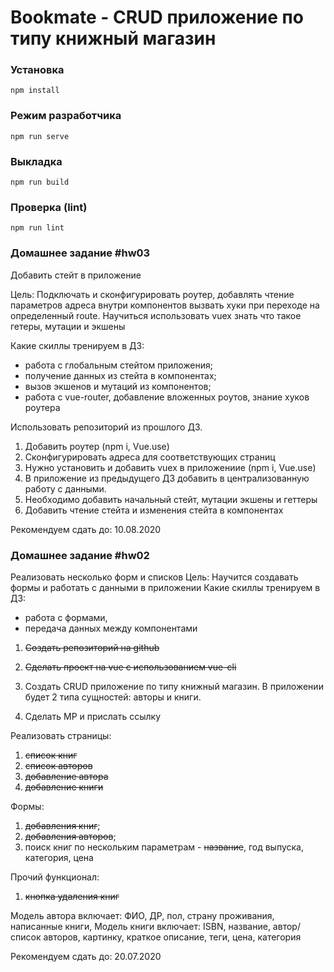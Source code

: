 # Bookmate - CRUD приложение по типу книжный магазин

### Установка
```
npm install
```

### Режим разработчика
```
npm run serve
```

### Выкладка
```
npm run build
```

### Проверка (lint)
```
npm run lint
```


### Домашнее задание #hw03
Добавить стейт в приложение

Цель: Подключать и сконфигурировать роутер, добавлять чтение параметров 
адреса внутри компонентов вызвать хуки при переходе на определенный route. 
Научиться использовать vuex знать что такое гетеры, мутации и экшены 

Какие скиллы тренируем в ДЗ: 
- работа с глобальным стейтом приложения; 
- получение данных из стейта в компонентах; 
- вызов экшенов и мутаций из компонентов; 
- работа с vue-router, добавление вложенных роутов, знание хуков роутера

Использовать репозиторий из прошлого ДЗ.
1. Добавить роутер (npm i, Vue.use)
2. Сконфигурировать адреса для соответствующих страниц
3. Нужно установить и добавить vuex в приложениие (npm i, Vue.use)
4. В приложение из предыдущего ДЗ добавить в централизованную работу с данными.
5. Необходимо добавить начальный стейт, мутации экшены и геттеры
6. Добавить чтение стейта и изменения стейта в компонентах

Рекомендуем сдать до: 10.08.2020

### Домашнее задание #hw02
Реализовать несколько форм и списков
Цель: Научится создавать формы и работать с данными в приложении 
Какие скиллы тренируем в ДЗ: 
- работа с формами,
- передача данных между компонентами

1. ~~Создать репозиторий на github~~

2. ~~Сделать проект на vue с использованием vue-cli~~

3. Создать CRUD приложение по типу книжный магазин. 
   В приложении будет 2 типа сущностей: авторы и книги.
4. Сделать МР и прислать ссылку

Реализовать страницы:
1. ~~список книг~~
2. ~~список авторов~~
3. ~~добавление автора~~
4. ~~добавление книги~~

Формы:
1. ~~добавления книг~~;
2. ~~добавления авторов~~;
3. поиск книг по нескольким параметрам - ~~название~~, год выпуска, категория, цена

Прочий функционал:
1. ~~кнопка удаления книг~~

Модель автора включает: ФИО, ДР, пол, страну проживания, написанные книги,
Модель книги включает: ISBN, название, автор/список авторов, картинку, краткое описание, теги, цена, категория

Рекомендуем сдать до: 20.07.2020
